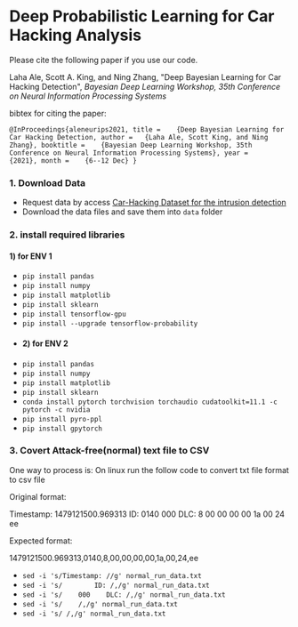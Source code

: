 # Deep Probabilistic Learning for Car Hacking Analysis
Please cite the following paper if you use our code. 

Laha Ale, Scott A. King, and Ning Zhang, "Deep Bayesian Learning for Car Hacking Detection", *Bayesian Deep Learning Workshop, 35th Conference on Neural Information Processing Systems*


bibtex for citing the paper: 

`
@InProceedings{aleneurips2021,
  title = 	 {Deep Bayesian Learning for Car Hacking Detection,
  author = 	 {Laha Ale, Scott King, and Ning Zhang},
  booktitle = 	 {Bayesian Deep Learning Workshop, 35th Conference on Neural Information Processing Systems},
  year = 	 {2021},
  month = 	 {6--12 Dec}
}
`

### 1. Download Data
- Request data by access [Car-Hacking Dataset for the intrusion detection](https://ocslab.hksecurity.net/Datasets/CAN-intrusion-dataset)
- Download the data files and save them into `data` folder

### 2. install required libraries 
#### 1) for ENV 1
- `pip install pandas`
- `pip install numpy`
- `pip install matplotlib`
- `pip install sklearn`
- `pip install tensorflow-gpu`
- `pip install --upgrade tensorflow-probability`
- #### 2) for ENV 2
- `pip install pandas`
- `pip install numpy`
- `pip install matplotlib`
- `pip install sklearn`
- `conda install pytorch torchvision torchaudio cudatoolkit=11.1 -c pytorch -c nvidia`
- `pip install pyro-ppl`
- `pip install gpytorch`

### 3. Covert Attack-free(normal) text file to CSV
One way to process  is:
On linux run the follow code to convert txt file format to csv file

Original format:

Timestamp: 1479121500.969313        ID: 0140    000    DLC: 8    00 00 00 00 1a 00 24 ee

Expected format:

1479121500.969313,0140,8,00,00,00,00,1a,00,24,ee


- `sed -i 's/Timestamp: //g' normal_run_data.txt`
- `sed -i 's/        ID: /,/g' normal_run_data.txt`
- `sed -i 's/    000    DLC: /,/g' normal_run_data.txt`
- `sed -i 's/    /,/g' normal_run_data.txt`
- `sed -i 's/ /,/g' normal_run_data.txt`

